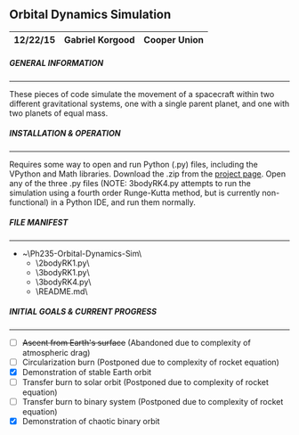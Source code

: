 ## Orbital Dynamics Simulation
12/22/15 | Gabriel Korgood | Cooper Union
-------- | --------------- | ------------


##### GENERAL INFORMATION
_________________________

These pieces of code simulate the movement of a spacecraft within two different gravitational systems, one with a single parent planet, and one with two planets of equal mass.

##### INSTALLATION & OPERATION
______________________________

Requires some way to open and run Python (.py) files, including the VPython and Math libraries. Download the .zip from the [project page](https://github.com/gkorgood/Ph235-Orbital-Dynamics-Sim). Open any of the three .py files (NOTE: 3bodyRK4.py attempts to run the simulation using a fourth order Runge-Kutta method, but is currently non-functional) in a Python IDE, and run them normally.

##### FILE MANIFEST
___________________

- ~\Ph235-Orbital-Dynamics-Sim\
  - \2bodyRK1.py\
  - \3bodyRK1.py\
  - \3bodyRK4.py\
  - \README.md\

##### INITIAL GOALS & CURRENT PROGRESS
______________________________________

- [ ] ~~Ascent from Earth's surface~~        (Abandoned due to complexity of atmospheric drag)
- [ ] Circularization burn               (Postponed due to complexity of rocket equation)
- [x] Demonstration of stable Earth orbit
- [ ] Transfer burn to solar orbit           (Postponed due to complexity of rocket equation)
- [ ] Transfer burn to binary system         (Postponed due to complexity of rocket equation)
- [x] Demonstration of chaotic binary orbit
